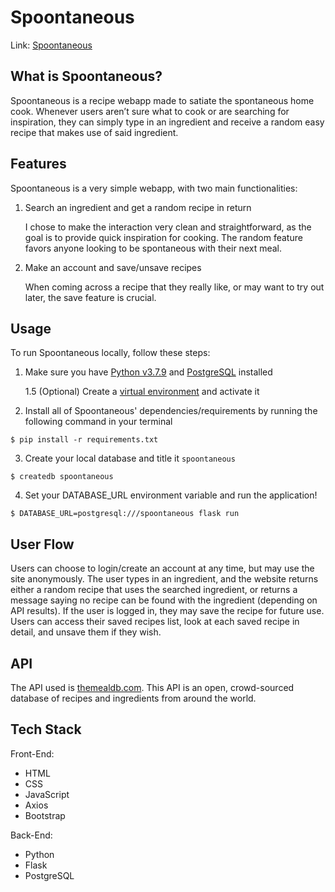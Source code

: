 # Spoontaneous

Link: [Spoontaneous](https://spoontaneous.onrender.com/)

## What is Spoontaneous?

Spoontaneous is a recipe webapp made to satiate the spontaneous home cook. Whenever users aren’t sure what to cook or are searching for inspiration, they can simply type in an ingredient and receive a random easy recipe that makes use of said ingredient.

## Features

Spoontaneous is a very simple webapp, with two main functionalities:

1. Search an ingredient and get a random recipe in return
   
   I chose to make the interaction very clean and straightforward, as the goal is to provide quick inspiration for cooking. The random feature favors anyone looking to be spontaneous with their next meal.

2. Make an account and save/unsave recipes
   
   When coming across a recipe that they really like, or may want to try out later, the save feature is crucial.

## Usage

To run Spoontaneous locally, follow these steps:

1. Make sure you have [Python v3.7.9](https://www.python.org/downloads/release/python-379/) and [PostgreSQL](https://www.enterprisedb.com/downloads/postgres-postgresql-downloads) installed

   1.5 (Optional) Create a [virtual environment](https://packaging.python.org/en/latest/tutorials/installing-packages/#creating-and-using-virtual-environments) and activate it

2. Install all of Spoontaneous' dependencies/requirements by running the following command in your terminal
```
$ pip install -r requirements.txt
```

3. Create your local database and title it `spoontaneous`
```
$ createdb spoontaneous
```

4. Set your DATABASE_URL environment variable and run the application!
```
$ DATABASE_URL=postgresql:///spoontaneous flask run
```


## User Flow

Users can choose to login/create an account at any time, but may use the site anonymously. The user types in an ingredient, and the website returns either a random recipe that uses the searched ingredient, or returns a message saying no recipe can be found with the ingredient (depending on API results). If the user is logged in, they may save the recipe for future use. Users can access their saved recipes list, look at each saved recipe in detail, and unsave them if they wish.

## API

The API used is [themealdb.com](https://themealdb.com/api.php). This API is an open, crowd-sourced database of recipes and ingredients from around the world.

## Tech Stack

Front-End:
- HTML
- CSS
- JavaScript
- Axios
- Bootstrap

Back-End:
- Python
- Flask
- PostgreSQL
